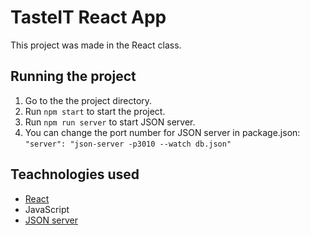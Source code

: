 # TasteIT React App

This project was made in the React class.

## Running the project

1. Go to the the project directory.
2. Run `npm start` to start the project.
3. Run `npm run server` to start JSON server.
4. You can change the port number for JSON server in package.json: `"server": "json-server -p3010 --watch db.json"`

## Teachnologies used

- [React](https://github.com/facebook/create-react-app)
- JavaScript
- [JSON server](https://www.npmjs.com/package/json-server)
